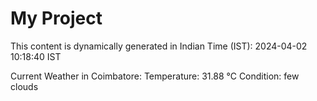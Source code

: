 # My Project

This content is dynamically generated in Indian Time (IST): 2024-04-02 10:18:40 IST


Current Weather in Coimbatore:
Temperature: 31.88 °C
Condition: few clouds
